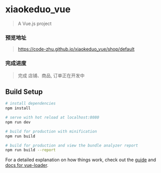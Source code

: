 # xiaokeduo_vue

> A Vue.js project
### 预览地址
> https://code-zhu.github.io/xiaokeduo_vue/shop/default
### 完成进度
> 完成 店铺、商品, 订单正在开发中

## Build Setup

``` bash
# install dependencies
npm install

# serve with hot reload at localhost:8080
npm run dev

# build for production with minification
npm run build

# build for production and view the bundle analyzer report
npm run build --report
```

For a detailed explanation on how things work, check out the [guide](http://vuejs-templates.github.io/webpack/) and [docs for vue-loader](http://vuejs.github.io/vue-loader).
